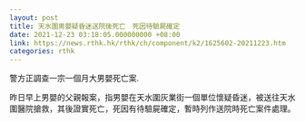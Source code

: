 ```yaml
---
layout: post
title: 天水圍男嬰疑昏迷送院後死亡　死因待驗屍確定
date: 2021-12-23 03:18:05.000000000 +08:00
link: https://news.rthk.hk/rthk/ch/component/k2/1625602-20211223.htm
categories: rthk
---
```


警方正調查一宗一個月大男嬰死亡案.

昨日早上男嬰的父親報案，指男嬰在天水圍灰業街一個單位懷疑昏迷，被送往天水圍醫院搶救，其後證實死亡，死因有待驗屍確定，暫時列作送院時死亡案件處理。　　
